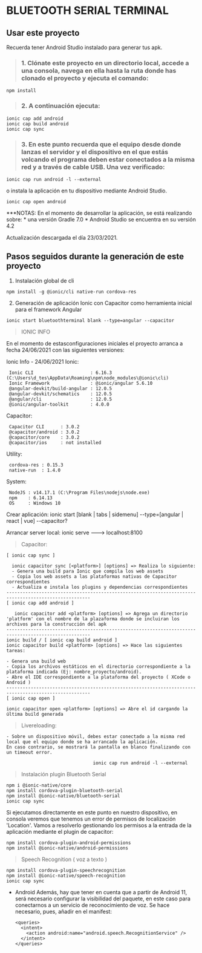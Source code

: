 # BLUETOOTH SERIAL TERMINAL

## Usar este proyecto

Recuerda tener Android Studio instalado para generar tus apk.

> ### 1. Clónate este proyecto en un directorio local, accede a una consola, navega en ella hasta la ruta donde has clonado el proyecto y ejecuta el comando:
    npm install

> ### 2. A continuación ejecuta:

    ionic cap add android
    ionic cap build android
    ionic cap sync

> ### 3. En este punto recuerda que el equipo desde donde lanzas el servidor y el dispositivo en el que estás volcando el programa deben estar conectados a la misma red y a través de cable USB. Una vez verificado:

    ionic cap run android -l --external 

o instala la aplicación en tu dispositivo mediante Android Studio.

    ionic cap open android

***NOTAS:
  En el momento de desarrollar la aplicación, se está realizando sobre:
    * una versión Gradle 7.0 
    * Android Studio se encuentra en su versión 4.2 

  Actualización descargada el día 23/03/2021.



## Pasos seguidos durante la generación de este proyecto

  1. Instalación global de cli

    npm install -g @ionic/cli native-run cordova-res

  2. Generación de aplicación Ionic con Capacitor como herramienta inicial para el framework Angular

    ionic start bluetoothterminal blank --type=angular --capacitor


> IONIC INFO

  En el momento de estasconfiguraciones iniciales el proyecto arranca a fecha 24/06/2021 con las siguientes versiones:

  Ionic Info - 24/06/2021 
  Ionic:

     Ionic CLI                     : 6.16.3 (C:\Users\d_tes\AppData\Roaming\npm\node_modules\@ionic\cli)
     Ionic Framework               : @ionic/angular 5.6.10
     @angular-devkit/build-angular : 12.0.5
     @angular-devkit/schematics    : 12.0.5
     @angular/cli                  : 12.0.5
     @ionic/angular-toolkit        : 4.0.0

  Capacitor:

     Capacitor CLI      : 3.0.2
     @capacitor/android : 3.0.2
     @capacitor/core    : 3.0.2
     @capacitor/ios     : not installed

  Utility:

     cordova-res : 0.15.3
     native-run  : 1.4.0

  System:

     NodeJS : v14.17.1 (C:\Program Files\nodejs\node.exe)
     npm    : 6.14.13
     OS     : Windows 10

  Crear aplicación: ionic start [blank | tabs | sidemenu] --type=[angular | react | vue] --capacitor?

  Arrancar server local: ionic serve ---> localhost:8100


> Capacitor:

    [ ionic cap sync ] 
    
      ionic capacitor sync [<platform>] [options] => Realiza lo siguiente:
      - Genera una build para Ionic que compila los web assets
      - Copia los web assets a las plataformas nativas de Capacitor correspondientes
      - Actualiza e instala los plugins y dependencias correspondientes
    -----------------------------------------------------------------------------------------------------
    [ ionic cap add android ]
    
       ionic capacitor add <platform> [options] => Agrega un directorio 'platform' con el nombre de la plazaforma donde se incluiran los archivos para la construcción del apk
    -----------------------------------------------------------------------------------------------------
    ionic build / [ ionic cap build android ]
    ionic capacitor build <platform> [options] => Hace las siguientes tareas:

    - Genera una build web
    - Copia los archivos estáticos en el directorio correspondiente a la plataforma indicada (Ej: nombre_proyecto/android).
    - Abre el IDE correspondiente a la plataforma del proyecto ( XCode o Android )
    -----------------------------------------------------------------------------------------------------
    [ ionic cap open ]
   
    ionic capacitor open <platform> [options] => Abre el id cargando la última build generada


> Livereloading:

    - Sobre un dispositivo móvil, debes estar conectado a la misma red local que el equipo donde se ha arrancado la aplicación.
    En caso contrario, se mostrará la pantalla en blanco finalizando con un timeout error.

                                    ionic cap run android -l --external



> Instalación plugin Bluetooth Serial 

    npm i @ionic-native/core
    npm install cordova-plugin-bluetooth-serial
    npm install @ionic-native/bluetooth-serial
    ionic cap sync

   Si ejecutamos directamente en este punto en nuestro dispositivo,
   en consola veremos que tenemos un error de permisos de localización 'Location'.
   Vamos a resolverlo gestionando los permisos a la entrada de la aplicación mediante
   el plugin de capacitor: 

    npm install cordova-plugin-android-permissions
    npm install @ionic-native/android-permissions 


> Speech Recognition ( voz a texto )

    npm install cordova-plugin-speechrecognition
    npm install @ionic-native/speech-recognition
    ionic cap sync

* Android
  Además, hay que tener en cuenta que a partir de Android 11, será necesario configurar la visibilidad del paquete, en este caso para conectarnos a un servicio de 
  reconocimiento de voz. Se hace necesario, pues, añadir en el manifest:

      <queries>
        <intent>
          <action android:name="android.speech.RecognitionService" />
        </intent>
      </queries>

